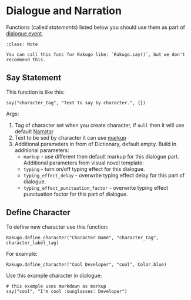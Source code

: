 # Dialogue and Narration

Functions (called _statements_) listed below you should use them as part of [dialogue event](dialogue_node.html#create-dialogue-event).

```{admonition} Note
:class: Note

You can call this func for Rakugo like: `Rakugo.say()`, but we don't recommend this.
```

## Say Statement

This function is like this:

```gdscript
say("character_tag", "Text to say by character.", {})
```

Args:

1. Tag of character set when you create character, if `null` then it will use default [Narrator](project_setup.html#Narrator)
2. Text to be sed by character it can use [markup](text.md)
3. Additional parameters in from of Dictionary, default empty.
   Build in additional parameters:
   - `markup` - use different then default markup for this dialogue part.
     Additional parameters from visual novel template:
   - `typing` - turn on/off typing effect for this dialogue.
   - `typing_effect_delay` - overwrite typing effect delay for this part of dialogue.
   - `typing_effect_punctuation_factor` - overwrite typing effect punctuation factor for this part of dialogue.

## Define Character

To define new character use this function:

```gdscript
Rakugo.define_character("Character Name", "character_tag", character_label_tag)
```

For example:

```gdscript
Rakugo.define_character("Cool Developer", "cool", Color.blue)
```

Use this example character in dialogue:

```gdscript
# this example uses markdown as markup
say("cool", "I'm cool :sunglasses: Developer")
```
